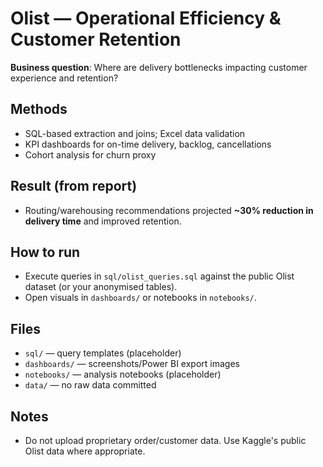 # Olist — Operational Efficiency & Customer Retention

**Business question**: Where are delivery bottlenecks impacting customer experience and retention?

## Methods
- SQL-based extraction and joins; Excel data validation
- KPI dashboards for on-time delivery, backlog, cancellations
- Cohort analysis for churn proxy

## Result (from report)
- Routing/warehousing recommendations projected **~30% reduction in delivery time** and improved retention.

## How to run
- Execute queries in `sql/olist_queries.sql` against the public Olist dataset (or your anonymised tables).
- Open visuals in `dashboards/` or notebooks in `notebooks/`.

## Files
- `sql/` — query templates (placeholder)
- `dashboards/` — screenshots/Power BI export images
- `notebooks/` — analysis notebooks (placeholder)
- `data/` — no raw data committed

## Notes
- Do not upload proprietary order/customer data. Use Kaggle's public Olist data where appropriate.
